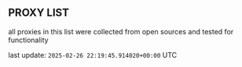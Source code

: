 ## PROXY LIST

all proxies in this list were collected from open sources and tested for functionality

last update: `2025-02-26 22:19:45.914020+00:00` UTC